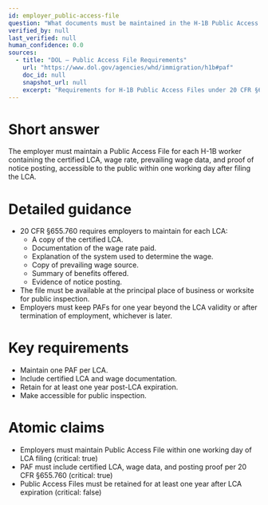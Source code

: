 ```yaml
---
id: employer_public-access-file
question: "What documents must be maintained in the H-1B Public Access File (PAF)?"
verified_by: null
last_verified: null
human_confidence: 0.0
sources:
  - title: "DOL – Public Access File Requirements"
    url: "https://www.dol.gov/agencies/whd/immigration/h1b#paf"
    doc_id: null
    snapshot_url: null
    excerpt: "Requirements for H-1B Public Access Files under 20 CFR §655.760."
---
```


# Short answer
The employer must maintain a Public Access File for each H-1B worker containing the certified LCA, wage rate, prevailing wage data, and proof of notice posting, accessible to the public within one working day after filing the LCA.

# Detailed guidance
- 20 CFR §655.760 requires employers to maintain for each LCA:
  - A copy of the certified LCA.
  - Documentation of the wage rate paid.
  - Explanation of the system used to determine the wage.
  - Copy of prevailing wage source.
  - Summary of benefits offered.
  - Evidence of notice posting.
- The file must be available at the principal place of business or worksite for public inspection.
- Employers must keep PAFs for one year beyond the LCA validity or after termination of employment, whichever is later.

# Key requirements
- Maintain one PAF per LCA.  
- Include certified LCA and wage documentation.  
- Retain for at least one year post-LCA expiration.  
- Make accessible for public inspection.

# Atomic claims
- Employers must maintain Public Access File within one working day of LCA filing (critical: true)
- PAF must include certified LCA, wage data, and posting proof per 20 CFR §655.760 (critical: true)
- Public Access Files must be retained for at least one year after LCA expiration (critical: false)

